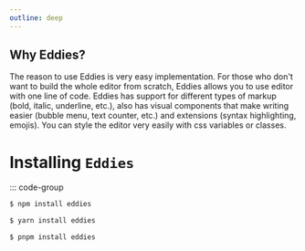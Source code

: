 ```yaml
---
outline: deep
---
```


## Why Eddies?

The reason to use Eddies is very easy implementation. For those who don't want to build the whole editor from scratch, Eddies allows you to use editor with one line of code. Eddies has support for different types of markup (bold, italic, underline, etc.), also has visual components that make writing easier (bubble menu, text counter, etc.) and extensions (syntax highlighting, emojis). You can style the editor very easily with css variables or classes.

# Installing `Eddies`

::: code-group

```bash [npm]
$ npm install eddies
```

```bash [yarn]
$ yarn install eddies
```

```bash [pnpm]
$ pnpm install eddies
```
